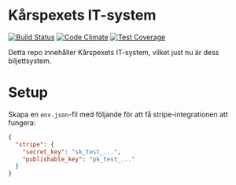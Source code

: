 # Kårspexets IT-system

[![Build Status](https://semaphoreci.com/api/v1/projects/77599d4a-92c6-4a85-b54f-3774f78321b0/678193/badge.svg)](https://semaphoreci.com/frost/karspexet)
[![Code Climate](https://codeclimate.com/github/Karspexet/Karspexet/badges/gpa.svg)](https://codeclimate.com/github/Karspexet/Karspexet)
[![Test Coverage](https://codeclimate.com/github/Karspexet/Karspexet/badges/coverage.svg)](https://codeclimate.com/github/Karspexet/Karspexet/coverage)

Detta repo innehåller Kårspexets IT-system, vilket just nu är dess
biljettsystem.

# Setup

Skapa en `env.json`-fil med följande för att få stripe-integrationen att fungera:

```json
{
  "stripe": {
    "secret_key": "sk_test_...",
    "publishable_key": "pk_test_..."
  }
}
```
